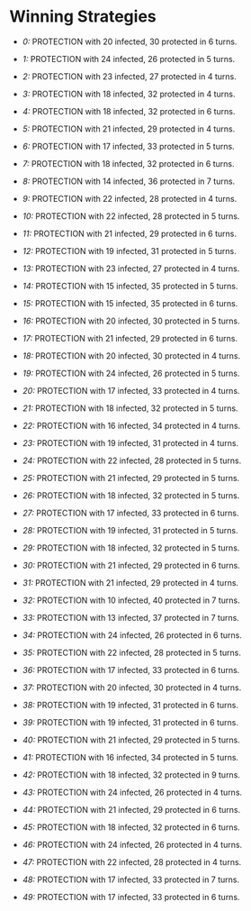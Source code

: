 # Winning Strategies

* _0:_ PROTECTION with 20 infected, 30 protected in 6 turns.


* _1:_ PROTECTION with 24 infected, 26 protected in 5 turns.


* _2:_ PROTECTION with 23 infected, 27 protected in 4 turns.


* _3:_ PROTECTION with 18 infected, 32 protected in 4 turns.


* _4:_ PROTECTION with 18 infected, 32 protected in 6 turns.


* _5:_ PROTECTION with 21 infected, 29 protected in 4 turns.


* _6:_ PROTECTION with 17 infected, 33 protected in 5 turns.


* _7:_ PROTECTION with 18 infected, 32 protected in 6 turns.


* _8:_ PROTECTION with 14 infected, 36 protected in 7 turns.


* _9:_ PROTECTION with 22 infected, 28 protected in 4 turns.


* _10:_ PROTECTION with 22 infected, 28 protected in 5 turns.


* _11:_ PROTECTION with 21 infected, 29 protected in 6 turns.


* _12:_ PROTECTION with 19 infected, 31 protected in 5 turns.


* _13:_ PROTECTION with 23 infected, 27 protected in 4 turns.


* _14:_ PROTECTION with 15 infected, 35 protected in 5 turns.


* _15:_ PROTECTION with 15 infected, 35 protected in 6 turns.


* _16:_ PROTECTION with 20 infected, 30 protected in 5 turns.


* _17:_ PROTECTION with 21 infected, 29 protected in 6 turns.


* _18:_ PROTECTION with 20 infected, 30 protected in 4 turns.


* _19:_ PROTECTION with 24 infected, 26 protected in 5 turns.


* _20:_ PROTECTION with 17 infected, 33 protected in 4 turns.


* _21:_ PROTECTION with 18 infected, 32 protected in 5 turns.


* _22:_ PROTECTION with 16 infected, 34 protected in 4 turns.


* _23:_ PROTECTION with 19 infected, 31 protected in 4 turns.


* _24:_ PROTECTION with 22 infected, 28 protected in 5 turns.


* _25:_ PROTECTION with 21 infected, 29 protected in 5 turns.


* _26:_ PROTECTION with 18 infected, 32 protected in 5 turns.


* _27:_ PROTECTION with 17 infected, 33 protected in 6 turns.


* _28:_ PROTECTION with 19 infected, 31 protected in 5 turns.


* _29:_ PROTECTION with 18 infected, 32 protected in 5 turns.


* _30:_ PROTECTION with 21 infected, 29 protected in 6 turns.


* _31:_ PROTECTION with 21 infected, 29 protected in 4 turns.


* _32:_ PROTECTION with 10 infected, 40 protected in 7 turns.


* _33:_ PROTECTION with 13 infected, 37 protected in 7 turns.


* _34:_ PROTECTION with 24 infected, 26 protected in 6 turns.


* _35:_ PROTECTION with 22 infected, 28 protected in 5 turns.


* _36:_ PROTECTION with 17 infected, 33 protected in 6 turns.


* _37:_ PROTECTION with 20 infected, 30 protected in 4 turns.


* _38:_ PROTECTION with 19 infected, 31 protected in 6 turns.


* _39:_ PROTECTION with 19 infected, 31 protected in 6 turns.


* _40:_ PROTECTION with 21 infected, 29 protected in 5 turns.


* _41:_ PROTECTION with 16 infected, 34 protected in 5 turns.


* _42:_ PROTECTION with 18 infected, 32 protected in 9 turns.


* _43:_ PROTECTION with 24 infected, 26 protected in 4 turns.


* _44:_ PROTECTION with 21 infected, 29 protected in 6 turns.


* _45:_ PROTECTION with 18 infected, 32 protected in 6 turns.


* _46:_ PROTECTION with 24 infected, 26 protected in 4 turns.


* _47:_ PROTECTION with 22 infected, 28 protected in 4 turns.


* _48:_ PROTECTION with 17 infected, 33 protected in 7 turns.


* _49:_ PROTECTION with 17 infected, 33 protected in 6 turns.



